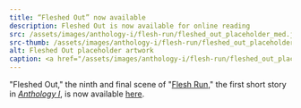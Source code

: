 ```yaml
---
title: “Fleshed Out” now available
description: Fleshed Out is now available for online reading
src: /assets/images/anthology-i/flesh-run/fleshed_out_placeholder_med.jpg
src-thumb: /assets/images/anthology-i/flesh-run/fleshed_out_placeholder_small.jpg
alt: Fleshed Out placeholder artwork
caption: <a href="/assets/images/anthology-i/flesh-run/fleshed_out_placeholder.jpg" target="_blank">AI placeholder artwork</a> generated using <a href="https://creator.nightcafe.studio/creation/2fIoR768ZFI2PrkToIGz" target="_blank">SD 1.5</a> — <a href="https://creativecommons.org/publicdomain/zero/1.0/" target="_blank">CC0 1.0</a>
---
```


"Fleshed Out," the ninth and final scene of "[Flesh Run](/anthology-i/flesh-run/)," the first short story in *[Anthology I](/anthology-i/)*, is now available [here](/anthology-i/flesh-run/fleshed-out/).